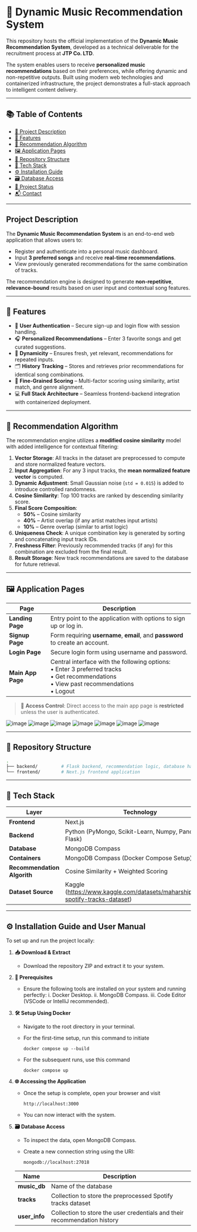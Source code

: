 # 🎵 Dynamic Music Recommendation System

This repository hosts the official implementation of the **Dynamic Music Recommendation System**, developed as a technical deliverable for the recruitment process at **JTP Co. LTD**.

The system enables users to receive **personalized music recommendations** based on their preferences, while offering dynamic and non-repetitive outputs. Built using modern web technologies and containerized infrastructure, the project demonstrates a full-stack approach to intelligent content delivery.

---

## 📚 Table of Contents
- [🧠 Project Description](#project-description)
- [📌 Features](#-features)
- [🧪 Recommendation Algorithm](#-recommendation-algorithm)
- [🖼️ Application Pages](#️-application-pages)
- [📁 Repository Structure](#-repository-structure)
- [🧰 Tech Stack](#-tech-stack)
- [⚙️ Installation Guide](#️-installation-guide)
- [🗃️ Database Access](#️-database-access)
- [🚧 Project Status](#-project-status)
- [📬 Contact](#-contact)

---

## Project Description

The **Dynamic Music Recommendation System** is an end-to-end web application that allows users to:
- Register and authenticate into a personal music dashboard.
- Input **3 preferred songs** and receive **real-time recommendations**.
- View previously generated recommendations for the same combination of tracks.

The recommendation engine is designed to generate **non-repetitive**, **relevance-bound** results based on user input and contextual song features.

---

## 📌 Features

- 🔐 **User Authentication** – Secure sign-up and login flow with session handling.
- 🎧 **Personalized Recommendations** – Enter 3 favorite songs and get curated suggestions.
- 🔁 **Dynamicity** – Ensures fresh, yet relevant, recommendations for repeated inputs.
- 🗂️ **History Tracking** – Stores and retrieves prior recommendations for identical song combinations.
- 🔎 **Fine-Grained Scoring** – Multi-factor scoring using similarity, artist match, and genre alignment.
- 💻 **Full Stack Architecture** – Seamless frontend-backend integration with containerized deployment.

---

## 🧪 Recommendation Algorithm

The recommendation engine utilizes a **modified cosine similarity** model with added intelligence for contextual filtering:

1. **Vector Storage**: All tracks in the dataset are preprocessed to compute and store normalized feature vectors.
2. **Input Aggregation**: For any 3 input tracks, the **mean normalized feature vector** is computed.
3. **Dynamic Adjustment**: Small Gaussian noise (`std = 0.015`) is added to introduce controlled randomness.
4. **Cosine Similarity**: Top 100 tracks are ranked by descending similarity score.
5. **Final Score Composition**:
   - **50%** – Cosine similarity
   - **40%** – Artist overlap (if any artist matches input artists)
   - **10%** – Genre overlap (similar to artist logic)
6. **Uniqueness Check**: A unique combination key is generated by sorting and concatenating input track IDs.
7. **Freshness Filter**: Previously recommended tracks (if any) for this combination are excluded from the final result.
8. **Result Storage**: New track recommendations are saved to the database for future retrieval.

---

## 🖼️ Application Pages

| Page         | Description |
|--------------|-------------|
| **Landing Page** | Entry point to the application with options to sign up or log in. |
| **Signup Page** | Form requiring **username**, **email**, and **password** to create an account. |
| **Login Page** | Secure login form using username and password. |
| **Main App Page** | Central interface with the following options:<br>• Enter 3 preferred tracks<br>• Get recommendations<br>• View past recommendations<br>• Logout |

> 🔐 **Access Control**: Direct access to the main app page is **restricted** unless the user is authenticated.

![image](https://github.com/user-attachments/assets/8cc755e0-45f4-4de1-af0f-03185b015b18)
![image](https://github.com/user-attachments/assets/fb4be5da-06ae-43de-94c5-1d23df7f689a)
![image](https://github.com/user-attachments/assets/f9723d65-6b0d-4e8e-ad09-dbabb0c7bfa9)
![image](https://github.com/user-attachments/assets/e8819830-ff5d-4563-afc0-ec4cf1a525df)
![image](https://github.com/user-attachments/assets/59d3798b-ce92-40a4-b1af-a1fe709b83c9)
![image](https://github.com/user-attachments/assets/86c5d0be-70f0-41f9-a99f-864fdf567519)
![image](https://github.com/user-attachments/assets/20ec70bc-f9fa-41ee-8975-ac20d92cf672)


---

## 📁 Repository Structure

```bash
.
├── backend/         # Flask backend, recommendation logic, database handlers
└── frontend/        # Next.js frontend application
```

---

## 🧰 Tech Stack

| Layer   | Technology  |
|---------|-------------|
| **Frontend** | Next.js |
| **Backend** | Python (PyMongo, Scikit-Learn, Numpy, Pandas, and Flask) |
| **Database** | MongoDB Compass |
| **Containers** | MongoDB Compass (Docker Compose Setup) |
| **Recommendation Algorith** | Cosine Similarity + Weighted Scoring |
| **Dataset Source** | Kaggle (https://www.kaggle.com/datasets/maharshipandya/-spotify-tracks-dataset) |

---

## ⚙️ Installation Guide and User Manual

To set up and run the project locally:

1. **📥 Download & Extract**
   
   - Download the repository ZIP and extract it to your system.

2. **🧩 Prerequisites**
   
   - Ensure the following tools are installed on your system and running perfectly: i. Docker Desktop. ii. MongoDB Compass. iii. Code Editor (VSCode or IntelliJ recommended).
  
3. **🛠️ Setup Using Docker**
   
   - Navigate to the root directory in your terminal.
     
   - For the first-time setup, run this command to initiate
     ```
     docker compose up --build
     ```

   - For the subsequent runs, use this command
     ```
     docker compose up
     ```

4. **🌐 Accessing the Application**
   
   - Once the setup is complete, open your browser and visit
     
     ```
     http://localhost:3000
     ```
   - You can now interact with the system.

5. **🗃️ Database Access**

   - To inspect the data, open MongoDB Compass.
  
   - Create a new connection string using the URI:
     ```
     mongodb://localhost:27018
     ```

   | Name  | Description |
   |-------|-------------|
   | **music_db** | Name of the database |
   | **tracks** | Collection to store the preprocessed Spotify tracks dataset |
   | **user_info** | Collection to store the user credentials and their recommendation history |
